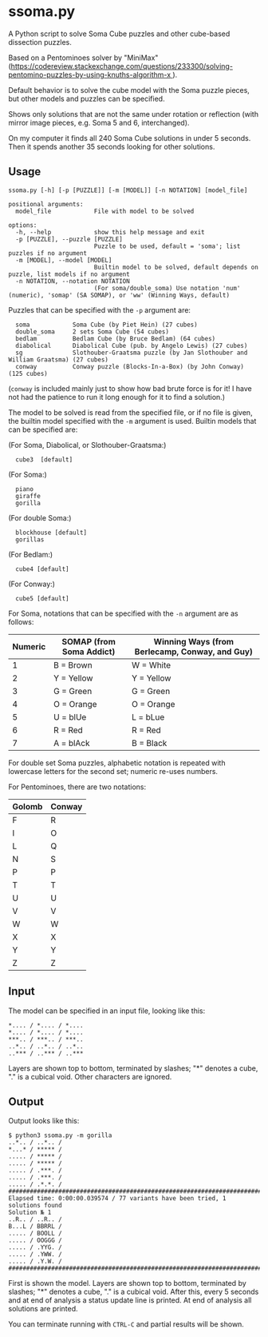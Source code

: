 # ssoma.py

A Python script to solve Soma Cube puzzles and other cube-based dissection puzzles.

Based on a Pentominoes solver by "MiniMax" ([https://codereview.stackexchange.com/questions/233300/solving-pentomino-puzzles-by-using-knuths-algorithm-x
](https://codereview.stackexchange.com/questions/233300/solving-pentomino-puzzles-by-using-knuths-algorithm-x)).

Default behavior is to solve the cube model with the Soma puzzle pieces, but other models and puzzles can be specified.

Shows only solutions that are not the same under rotation or reflection (with mirror image pieces, e.g. Soma 5 and 6, interchanged).

On my computer it finds all 240 Soma Cube solutions in under 5 seconds. Then it spends another 35 seconds looking for other solutions.

## Usage

```
ssoma.py [-h] [-p [PUZZLE]] [-m [MODEL]] [-n NOTATION] [model_file]

positional arguments:
  model_file            File with model to be solved

options:
  -h, --help            show this help message and exit
  -p [PUZZLE], --puzzle [PUZZLE]
                        Puzzle to be used, default = 'soma'; list puzzles if no argument
  -m [MODEL], --model [MODEL]
                        Builtin model to be solved, default depends on puzzle, list models if no argument
  -n NOTATION, --notation NOTATION
                        (For soma/double_soma) Use notation 'num' (numeric), 'somap' (SA SOMAP), or 'ww' (Winning Ways, default)
```

Puzzles that can be specified with the `-p` argument are:
```
  soma            Soma Cube (by Piet Hein) (27 cubes)
  double_soma     2 sets Soma Cube (54 cubes)
  bedlam          Bedlam Cube (by Bruce Bedlam) (64 cubes)
  diabolical      Diabolical Cube (pub. by Angelo Lewis) (27 cubes)
  sg              Slothouber-Graatsma puzzle (by Jan Slothouber and William Graatsma) (27 cubes)
  conway          Conway puzzle (Blocks-In-a-Box) (by John Conway) (125 cubes)
```
(`conway` is included mainly just to show how bad brute force is for it! I have not had the patience to run it long enough for it to find a solution.)

The model to be solved is read from the specified file, or if no file is given, the builtin model specified with the `-m` argument is used. Builtin models that can be specified are:

(For Soma, Diabolical, or Slothouber-Graatsma:)
```
  cube3  [default]
```
(For Soma:)
```
  piano
  giraffe
  gorilla
```
(For double Soma:)
```
  blockhouse [default]
  gorillas
```
(For Bedlam:)
```
  cube4 [default]
```
(For Conway:)
```
  cube5 [default]
```

For Soma, notations that can be specified with the `-n` argument are as follows:

| Numeric | SOMAP (from Soma Addict) | Winning Ways (from Berlecamp, Conway, and Guy)  |
|----|----|----|
| 1  | B = Brown | W = White |
| 2  | Y = Yellow | Y = Yellow |
| 3  | G = Green | G = Green |
| 4  | O = Orange | O = Orange |
| 5  | U = blUe  | L = bLue |
| 6  | R = Red  | R = Red |
| 7  | A = blAck | B = Black |

For double set Soma puzzles, alphabetic notation is repeated with lowercase letters for the second set; numeric re-uses numbers.

For Pentominoes, there are two notations:

|Golomb|Conway|
|----|----|
|F|R|
|I|O|
|L|Q|
|N|S|
|P|P|
|T|T|
|U|U|
|V|V|
|W|W|
|X|X|
|Y|Y|
|Z|Z|

## Input

The model can be specified in an input file, looking like this:
```
*.... / *.... / *.... 
*.... / *.... / *.... 
***.. / ***.. / ***..
..*.. / ..*.. / ..*..
..*** / ..*** / ..***
```
Layers are shown top to bottom, terminated by slashes; "\*" denotes a cube, "." is a cubical void. Other characters are ignored.

## Output

Output looks like this:

```
$ python3 ssoma.py -m gorilla
..*.. / ..*.. / 
*...* / ***** / 
..... / ***** / 
..... / ***** / 
..... / .***. / 
..... / .***. / 
..... / .*.*. / 
################################################################################
Elapsed time: 0:00:00.039574 / 77 variants have been tried, 1 solutions found
Solution № 1
..R.. / ..R.. / 
B...L / BBRRL / 
..... / BOOLL / 
..... / OOGGG / 
..... / .YYG. / 
..... / .YWW. / 
..... / .Y.W. / 
################################################################################
```

First is shown the model. Layers are shown top to bottom, terminated by slashes; "\*" denotes a cube, "." is a cubical void.
After this, every 5 seconds and at end of analysis a status update line is printed. At end of analysis all solutions are printed.

You can terminate running with `CTRL-C` and partial results will be shown.

